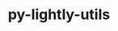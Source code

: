 ---
title: "py-lightly-utils"
layout: cache
categories: [package, develop-2023-11-26]
meta: {"versions": ["0.0.2"], "compilers": ["apple-clang@=15.0.0", "gcc@=11.3.0"], "oss": ["ubuntu22.04", "ventura"], "platforms": ["darwin", "linux"], "targets": ["aarch64", "x86_64_v3"], "stacks": ["ml-darwin-aarch64-mps", "ml-linux-x86_64-cpu", "ml-linux-x86_64-cuda", "root"], "num_specs": 2, "num_specs_by_stack": {"root": 2, "ml-darwin-aarch64-mps": 1, "ml-linux-x86_64-cuda": 1, "ml-linux-x86_64-cpu": 1}}
spec_details: [{"hash": "ix663frwqz4h33kzuzzzbj7hxpwej5jv", "compiler": "apple-clang@=15.0.0", "versions": ["0.0.2"], "os": "ventura", "platform": "darwin", "target": "aarch64", "variants": ["build_system=python_pip"], "stacks": ["root", "ml-darwin-aarch64-mps"], "size": "-", "tarball": "https://binaries.spack.io/releases/develop-2023-11-26/build_cache/darwin-ventura-aarch64/apple-clang-15.0.0/py-lightly-utils-0.0.2/darwin-ventura-aarch64-apple-clang-15.0.0-py-lightly-utils-0.0.2-ix663frwqz4h33kzuzzzbj7hxpwej5jv.spack"}, {"hash": "lttgdy5mrvnzj5qo45x5dnvmgouo36me", "compiler": "gcc@=11.3.0", "versions": ["0.0.2"], "os": "ubuntu22.04", "platform": "linux", "target": "x86_64_v3", "variants": ["build_system=python_pip"], "stacks": ["ml-linux-x86_64-cuda", "ml-linux-x86_64-cpu", "root"], "size": "-", "tarball": "https://binaries.spack.io/releases/develop-2023-11-26/build_cache/linux-ubuntu22.04-x86_64_v3/gcc-11.3.0/py-lightly-utils-0.0.2/linux-ubuntu22.04-x86_64_v3-gcc-11.3.0-py-lightly-utils-0.0.2-lttgdy5mrvnzj5qo45x5dnvmgouo36me.spack"}]
---